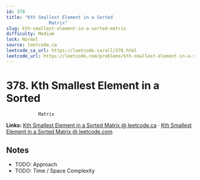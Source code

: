 ```yaml
--- 
id: 378
title: "Kth Smallest Element in a Sorted
                Matrix"
slug: kth-smallest-element-in-a-sorted-matrix
difficulty: Medium
lock: Normal
source: leetcode.ca
leetcode_ca_url: https://leetcode.ca/all/378.html
leetcode_url: https://leetcode.com/problems/kth-smallest-element-in-a-sorted-matrix/
---
```


# 378. Kth Smallest Element in a Sorted
                Matrix

**Links:** [Kth Smallest Element in a Sorted
                Matrix @ leetcode.ca](https://leetcode.ca/all/378.html) · [Kth Smallest Element in a Sorted
                Matrix @ leetcode.com](https://leetcode.com/problems/kth-smallest-element-in-a-sorted-matrix/)

## Notes
- TODO: Approach
- TODO: Time / Space Complexity
